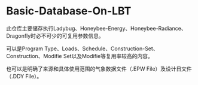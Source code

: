 # Basic-Database-On-LBT
此仓库主要储存执行Ladybug、Honeybee-Energy、Honeybee-Radiance、Dragonfly时必不可少的可复用参数信息。  

可以是Program Type、Loads、Schedule、Construction-Set、Construction、Modifie Set以及Modifie等复用率较高的内容。  

也可以是明确了来源和具体使用范围的气象数据文件（.EPW File）及设计日文件（.DDY File）。  

